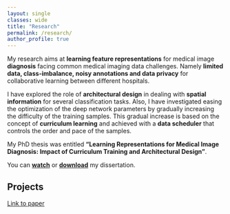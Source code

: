 ```yaml
---
layout: single
classes: wide
title: "Research"
permalink: /research/
author_profile: true
---
```


My research aims at **learning feature representations** for medical image **diagnosis** facing common medical imaging data challenges. Namely **limited data, class-imbalance, noisy annotations and data privacy** for collaborative learning between different hospitals. 

I have explored the role of **architectural design** in dealing with **spatial information** for several classification tasks. Also, I have investigated easing the optimization of the deep network parameters by gradually increasing the difficulty of the training samples. This gradual increase is based on the concept of **curriculum learning** and achieved with a **data scheduler** that controls the order and pace of the samples. 

My PhD thesis was entitled **“Learning Representations for Medical Image Diagnosis: Impact of Curriculum Training and Architectural Design”**.

You can **[watch](https://www.youtube.com/watch?v=RvlRW6g_7Co&feature=youtu.be&ab_channel=AmeliaJim%C3%A9nezS%C3%A1nchez)** or **[download](https://www.upf.edu/documents/227877672/228393595/thesis.pdf/fdc68a9d-012b-f513-1455-a6c93d4903b5)** my dissertation.


## Projects
[Link to paper](../project/number-1)

